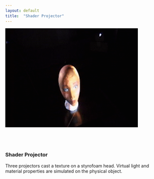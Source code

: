 ```yaml
---
layout: default
title:  "Shader Projector"
---
```


<div class="right">
<div class="row">
  <div class="col-xs-12" style="padding-bottom:20px">
    <div class="sqrImages">
      <img src="/images/shaderLamp.gif" class="img-responsive" alt="Exploration 2" style="padding-bottom: 2rem; max-width:100%">
    </div>
  </div>
</div>
  <h3 align="left">Shader Projector</h3>
  <p>Three projectors cast a texture on a styrofoam head. Virtual light and material properties are simulated on the physical object.</p>
</div>
